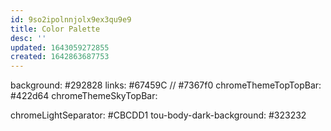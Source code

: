 ```yaml
---
id: 9so2ipolnnjolx9ex3qu9e9
title: Color Palette
desc: ''
updated: 1643059272855
created: 1642863687753
---
```



background: #292828
links: #67459C // #7367f0
chromeThemeTopTopBar: #422d64
chromeThemeSkyTopBar:

chromeLightSeparator: #CBCDD1
tou-body-dark-background: #323232